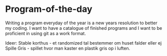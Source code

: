 # Program-of-the-day
Writing a program everyday of the year is a new years resolution to better my coding.
I want to have a catalogue of finished programs and I want to be proficient in using git as a work format.



Ideer: 
Stable korthus - et randomized tal bestemmer om huset falder eller ej
Spille Gris - spillet hvor man kaster en plastik gris op i luften.